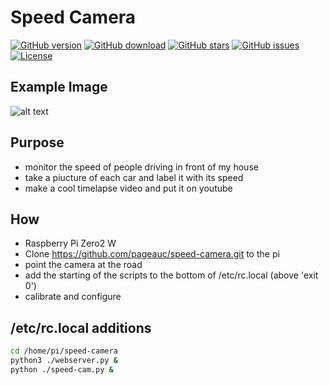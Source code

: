 # Speed Camera

[![GitHub version](https://img.shields.io/github/release/jcksnvllxr80/speed-camera.svg)](lib-release)
[![GitHub download](https://img.shields.io/github/downloads/jcksnvllxr80/speed-camera/total.svg)](lib-release)
[![GitHub stars](https://img.shields.io/github/stars/jcksnvllxr80/speed-camera.svg)](lib-stars)
[![GitHub issues](https://img.shields.io/github/issues/jcksnvllxr80/speed-camera.svg)](lib-issues)
[![License](https://img.shields.io/badge/license-MIT-blue.svg)](lib-licence)

## Example Image

![alt text](./img/example_image.png "Example")

## Purpose

- monitor the speed of people driving in front of my house
- take a piucture of each car and label it with its speed
- make a cool timelapse video and put it on youtube

## How

- Raspberry Pi Zero2 W
- Clone <https://github.com/pageauc/speed-camera.git> to the pi
- point the camera at the road
- add the starting of the scripts to the bottom of /etc/rc.local (above 'exit 0')
- calibrate and configure

## /etc/rc.local additions

```sh
cd /home/pi/speed-camera
python3 ./webserver.py &
python ./speed-cam.py &
```
